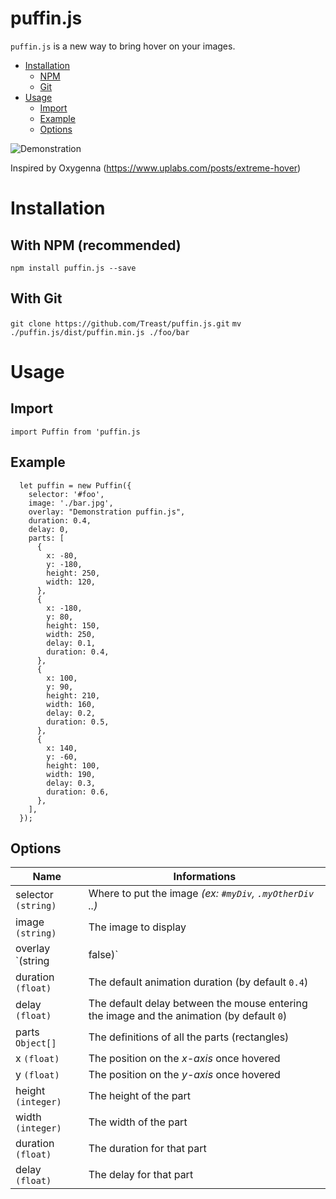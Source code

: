 # puffin.js
`puffin.js` is a new way to bring hover on your images.

 - [Installation](#installation)
	 - [NPM](#with-npm-recommended)
	 - [Git](#with-git)
- [Usage](#usage)
	- [Import](#import)
	- [Example](#example)
	- [Options](#options)

![Demonstration](https://i.imgur.com/JGAfbZG.gif)

Inspired by Oxygenna (https://www.uplabs.com/posts/extreme-hover)

# Installation
## With NPM (recommended)
`npm install puffin.js --save`

## With Git
`git clone https://github.com/Treast/puffin.js.git`
`mv ./puffin.js/dist/puffin.min.js ./foo/bar`

# Usage
## Import
`import Puffin from 'puffin.js`

## Example

      let puffin = new Puffin({
        selector: '#foo',
        image: './bar.jpg',
        overlay: "Demonstration puffin.js",
        duration: 0.4,
        delay: 0,
        parts: [
          {
            x: -80,
            y: -180,
            height: 250,
            width: 120,
          },
          {
            x: -180,
            y: 80,
            height: 150,
            width: 250,
            delay: 0.1,
            duration: 0.4,
          },
          {
            x: 100,
            y: 90,
            height: 210,
            width: 160,
            delay: 0.2,
            duration: 0.5,
          },
          {
            x: 140,
            y: -60,
            height: 100,
            width: 190,
            delay: 0.3,
            duration: 0.6,
          },
        ],
      });
## Options
|Name|Informations|
|--|--|
|selector `(string)`|Where to put the image *(ex: `#myDiv`, `.myOtherDiv` ..)*|
|image `(string)`|The image to display|
|overlay `(string|false)`|The text displayed on the overlay (any string or `false` to disable)|
|duration `(float)`|The default animation duration (by default `0.4`)|
|delay `(float)`|The default delay between the mouse entering the image and the animation (by default `0`)|
|parts `Object[]`|The definitions of all the parts (rectangles)|
|x `(float)`|The position on the *x-axis* once hovered|
|y `(float)`|The position on the *y-axis* once hovered|
|height `(integer)`|The height of the part|
|width `(integer)`|The width of the part|
|duration `(float)`|The duration for that part|
|delay `(float)`|The delay for that part|
